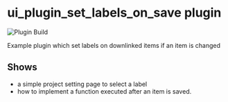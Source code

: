 # ui_plugin_set_labels_on_save plugin

![Plugin Build](https://github.com/MatrixRequirements/ui_plugin_set_labels_on_save/actions/workflows/main.yml/badge.svg)

Example plugin which set labels on downlinked items if an item is changed


## Shows

* a simple project setting page to select a label
* how to implement a function executed after an item is saved.
